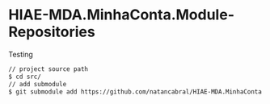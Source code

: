 # HIAE-MDA.MinhaConta.Module-Repositories
Testing
```bash
// project source path
$ cd src/
// add submodule
$ git submodule add https://github.com/natancabral/HIAE-MDA.MinhaConta.Module-Repositories.git repositories 
```
